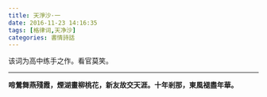 ```yaml
---
title: 天淨沙·一
date: 2016-11-23 14:16:35
tags: [格律词,天净沙]
categories: 書情詩話
---
```

该词为高中练手之作。看官莫笑。
***
__啼鶯舞燕殘霞，煙湖畫柳桃花，新友故交天涯。十年剎那，東風褪盡年華。__